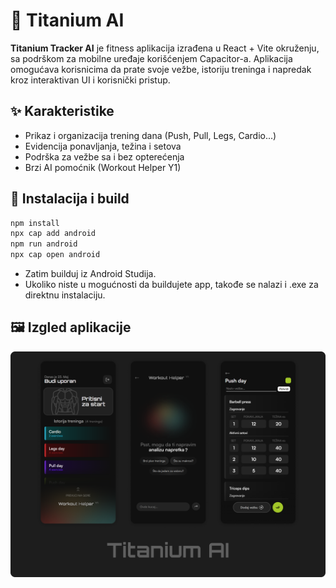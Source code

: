 
# 📱 Titanium AI

**Titanium Tracker AI** je fitness aplikacija izrađena u React + Vite okruženju, sa podrškom za mobilne uređaje korišćenjem Capacitor-a. Aplikacija omogućava korisnicima da prate svoje vežbe, istoriju treninga i napredak kroz interaktivan UI i korisnički pristup.

## ✨ Karakteristike
- Prikaz i organizacija trening dana (Push, Pull, Legs, Cardio...)
- Evidencija ponavljanja, težina i setova
- Podrška za vežbe sa i bez opterećenja
- Brzi AI pomoćnik (Workout Helper Y1)

## 📲 Instalacija i build

```bash
npm install
npx cap add android
npm run android
npx cap open android
```
- Zatim builduj iz Android Studija.
- Ukoliko niste u mogućnosti da buildujete app, takođe se nalazi i .exe za direktnu instalaciju.

## 🖼️ Izgled aplikacije

![image alt](https://github.com/mitic52/titanium-ai/blob/main/banner.png?raw=true)
